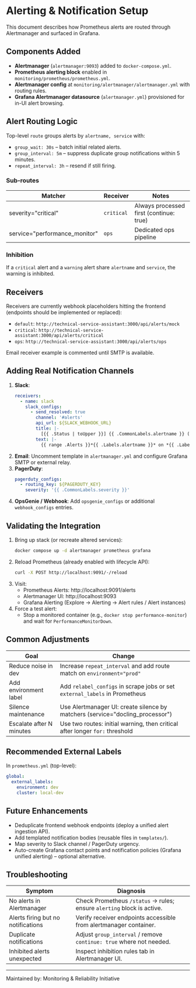 # Alerting & Notification Setup

This document describes how Prometheus alerts are routed through Alertmanager and surfaced in Grafana.

## Components Added
- **Alertmanager** (`alertmanager:9093`) added to `docker-compose.yml`.
- **Prometheus alerting block** enabled in `monitoring/prometheus/prometheus.yml`.
- **Alertmanager config** at `monitoring/alertmanager/alertmanager.yml` with routing rules.
- **Grafana Alertmanager datasource** (`alertmanager.yml`) provisioned for in-UI alert browsing.

## Alert Routing Logic
Top-level `route` groups alerts by `alertname, service` with:
- `group_wait: 30s` – batch initial related alerts.
- `group_interval: 5m` – suppress duplicate group notifications within 5 minutes.
- `repeat_interval: 3h` – resend if still firing.

### Sub-routes
| Matcher | Receiver | Notes |
|---------|----------|-------|
| severity="critical" | `critical` | Always processed first (continue: true) |
| service="performance_monitor" | `ops` | Dedicated ops pipeline |

### Inhibition
If a `critical` alert and a `warning` alert share `alertname` and `service`, the warning is inhibited.

## Receivers
Receivers are currently webhook placeholders hitting the frontend (endpoints should be implemented or replaced):
- `default`: `http://technical-service-assistant:3000/api/alerts/mock`
- `critical`: `http://technical-service-assistant:3000/api/alerts/critical`
- `ops`: `http://technical-service-assistant:3000/api/alerts/ops`

Email receiver example is commented until SMTP is available.

## Adding Real Notification Channels
1. **Slack**:
   ```yaml
   receivers:
     - name: slack
       slack_configs:
         - send_resolved: true
           channel: '#alerts'
           api_url: ${SLACK_WEBHOOK_URL}
           title: |-
             [{{ .Status | toUpper }}] {{ .CommonLabels.alertname }} ({{ .CommonLabels.severity }})
           text: |-
             {{ range .Alerts }}*{{ .Labels.alertname }}* on *{{ .Labels.instance }}*\n  {{ .Annotations.description }}\n{{ end }}
   ```
2. **Email**: Uncomment template in `alertmanager.yml` and configure Grafana SMTP or external relay.
3. **PagerDuty**:
   ```yaml
   pagerduty_configs:
     - routing_key: ${PAGERDUTY_KEY}
       severity: '{{ .CommonLabels.severity }}'
   ```
4. **OpsGenie / Webhook**: Add `opsgenie_configs` or additional `webhook_configs` entries.

## Validating the Integration
1. Bring up stack (or recreate altered services):
   ```bash
   docker compose up -d alertmanager prometheus grafana
   ```
2. Reload Prometheus (already enabled with lifecycle API):
   ```bash
   curl -X POST http://localhost:9091/-/reload
   ```
3. Visit:
   - Prometheus Alerts: http://localhost:9091/alerts
   - Alertmanager UI:   http://localhost:9093
   - Grafana Alerting (Explore -> Alerting -> Alert rules / Alert instances)
4. Force a test alert:
   - Stop a monitored container (e.g., `docker stop performance-monitor`) and wait for `PerformanceMonitorDown`.

## Common Adjustments
| Goal | Change |
|------|--------|
| Reduce noise in dev | Increase `repeat_interval` and add route match on `environment="prod"` |
| Add environment label | Add `relabel_configs` in scrape jobs or set `external_labels` in Prometheus |
| Silence maintenance | Use Alertmanager UI: create silence by matchers (service="docling_processor") |
| Escalate after N minutes | Use two routes: initial warning, then critical after longer `for:` threshold |

## Recommended External Labels
In `prometheus.yml` (top-level):
```yaml
global:
  external_labels:
    environment: dev
    cluster: local-dev
```

## Future Enhancements
- Deduplicate frontend webhook endpoints (deploy a unified alert ingestion API).
- Add templated notification bodies (reusable files in `templates/`).
- Map severity to Slack channel / PagerDuty urgency.
- Auto-create Grafana contact points and notification policies (Grafana unified alerting) – optional alternative.

## Troubleshooting
| Symptom | Diagnosis |
|---------|-----------|
| No alerts in Alertmanager | Check Prometheus `/status` -> rules; ensure `alerting` block is active. |
| Alerts firing but no notifications | Verify receiver endpoints accessible from alertmanager container. |
| Duplicate notifications | Adjust `group_interval` / remove `continue: true` where not needed. |
| Inhibited alerts unexpected | Inspect inhibition rules tab in Alertmanager UI. |

---
Maintained by: Monitoring & Reliability Initiative
